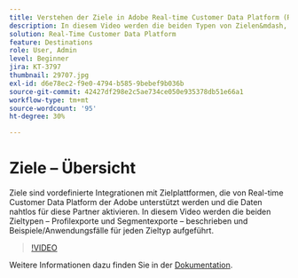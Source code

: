 ```yaml
---
title: Verstehen der Ziele in Adobe Real-time Customer Data Platform (RTCDP)
description: In diesem Video werden die beiden Typen von Zielen&mdash, Profilexporte und Segmentexporte&mdash sowie Beispiele/Anwendungsfälle für jeden Zieltyp definiert.
solution: Real-Time Customer Data Platform
feature: Destinations
role: User, Admin
level: Beginner
jira: KT-3797
thumbnail: 29707.jpg
exl-id: d6e78ec2-f9e0-4794-b585-9bebef9b036b
source-git-commit: 42427df298e2c5ae734ce050e935378db51e66a1
workflow-type: tm+mt
source-wordcount: '95'
ht-degree: 30%

---
```


# Ziele – Übersicht

Ziele sind vordefinierte Integrationen mit Zielplattformen, die von Real-time Customer Data Platform der Adobe unterstützt werden und die Daten nahtlos für diese Partner aktivieren. In diesem Video werden die beiden Zieltypen – Profilexporte und Segmentexporte – beschrieben und Beispiele/Anwendungsfälle für jeden Zieltyp aufgeführt.

>[!VIDEO](https://video.tv.adobe.com/v/29707?quality=12&learn=on)

Weitere Informationen dazu finden Sie in der [Dokumentation](https://experienceleague.adobe.com/docs/experience-platform/rtcdp/destinations/destinations-overview.html).

